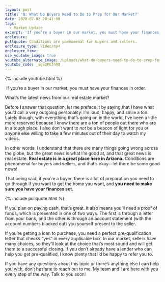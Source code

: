 ```yaml
---
layout: post
title: 'Q: What Do Buyers Need to Do to Prep for Our Market?'
date: 2020-07-02 20:41:00
tags:
  - Market Update
excerpt: 'If you’re a buyer in our market, you must have your finances in order.'
enclosure:
pullquote: Conditions are phenomenal for buyers and sellers.
enclosure_type: video/mp4
enclosure_time:
use_youtube_image: true
youtube_alternate_image: /uploads/what-do-buyers-need-to-do-to-prep-for-our-market-yt.jpg
youtube_code: _sge2PEJhRQ
---
```


{% include youtube.html %}

&nbsp;If you’re a buyer in our market, you must have your finances in order.

What’s the latest news from our real estate market?

Before I answer that question, let me preface it by saying that I have what you’d call a very outgoing personality: I’m loud, happy, and smile a ton. Lately though, with everything that’s going on in the world, I’ve been a little more reserved because I know there are a ton of people out there who are in a tough place. I also don’t want to *not* be a beacon of light for you or anyone else willing to take a few minutes out of their day to watch my videos.&nbsp;

In other words, I understand that there are many things going wrong across the globe, but the great news is what I’m good at, and that great news is real estate. **Real estate is in a great place here in Arizona.** Conditions are phenomenal for buyers and sellers, and that’s okay—let there be some good news\!

That being said, if you’re a buyer, there is a lot of preparation you need to go through if you want to get the home you want, and **you need to make sure you have your finances set.**&nbsp;

{% include pullquote.html %}

If you plan on paying cash, that’s great. It also means you’ll need a proof of funds, which is presented in one of two ways. The first is through a letter from your bank, and the other is through an account statement (with the account numbers blacked out) you yourself present to the seller.&nbsp;

If you’re getting a loan to purchase, you need a perfect pre-qualification letter that checks “yes” in every applicable box. In our market, sellers have many choices, so they’ll look at the choice that’s most sound and will get them to a successful closing. If you don’t already have a lender who can help you get pre-qualified, I know plenty that I’d be happy to refer you to.

If you have any questions about this topic or there’s anything else I can help you with, don’t hesitate to reach out to me. My team and I are here with you every step of the way. Talk to you soon\!&nbsp;